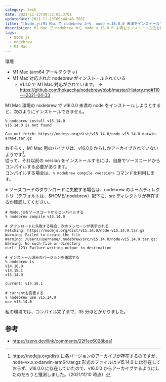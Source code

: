 ```yaml
---
category: tech
date: 2021-11-13T09:32:03.370Z
updatedate: 2021-11-13T09:44:48.768Z
title: "[Node.js]M1 Mac で nodebrew から  node v.16.0.0 未満をインストールする"
description: M1 Mac で nodebrew から node v.16.0.0 未満をインストール方法を紹介します。
tags:
  - Node.js
  - nodebrew
  - M1 Mac
---
```

環境

- M1 Mac (arm64 アーキテクチャ)
- M1 Mac 対応された nodebrew がインストールされている
  - v1.1.0 で M1 Mac 対応がされています。 => https://github.com/hokaccha/nodebrew/blob/master/History.md#110---2021-04-23

M1 Mac 環境の nodebrew で v16.0.0 未満の node をインストールしようとすると、次のようにインストールできません。

```shell
% nodebrew install v15.14.0
v15.14.0 is not found

Can not fetch: https://nodejs.org/dist/v15.14.0/node-v15.14.0-darwin-arm64.tar.gz
```

おそらく、M1 Mac 用のバイナリは、v16.0.0 からしかアーカイブされていないようです[^1]。  
従って、それ以前の version をインストールするには、自身でソースコードからコンパイルする必要があります。  
コンパイルする場合は、`% nodebrew compile <version>` コマンドを利用します。

※ ソースコードのダウンロードに失敗する場合は、nodebrew のホームディレクトリ（デフォルトは、$HOME/.nodebrew）配下に、src ディレクトリが存在するか確認してください。

```shell
# Node.jsをソースコードからコンパイルする
% nodebrew compile v15.14.0

# ダウンロードに失敗する場合、次のメッセージが表示される
Fetching: https://nodejs.org/dist/v15.14.0/node-v15.14.0.tar.gz
Warning: Failed to create the file
Warning: /Users/username/.nodebrew/src/v15.14.0/node-v15.14.0.tar.gz:
Warning: No such file or directory
curl: (23) Failure writing output to destination

# インストール済みのバージョンを確認する
% nodebrew ls
v14.16.0
v14.18.1
v15.14.0

current: v14.18.1

# currentを変更する
% nodebrew use v15.14.0
use v15.14.0
```

私の環境では、コンパイル完了まで、35 分ほどかかりました。

## 参考

- https://zenn.dev/link/comments/22f1ec6028bea1

[^1]: https://nodejs.org/dist/ に各バージョンのアーカイブが存在するのですが、node-vx.x.x-darwin-arm64.tar.gz 形式のファイルは v15.14.0 には存在しておらず、v16.0.0 に存在していたので、v16.0.0 からアーカイブするようにしたのだろうと推測しました。（2021/11/10 時点）
